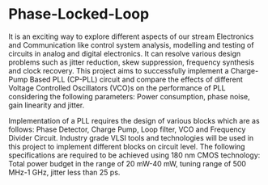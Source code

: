 # Phase-Locked-Loop
It is an exciting way to explore different aspects of our stream Electronics and Communication like control system analysis, modelling and testing of circuits in analog and digital electronics. It can resolve various design problems such as jitter reduction, skew suppression, frequency synthesis and clock recovery. This project aims to successfully implement a Charge-Pump Based PLL (CP-PLL) circuit and compare the effects of different Voltage Controlled Oscillators (VCO)s on the performance of PLL considering the following parameters: Power consumption, phase noise, gain linearity and jitter.

Implementation of a PLL requires the design of various blocks which are as follows: Phase Detector, Charge Pump, Loop filter, VCO and Frequency Divider Circuit.  Industry grade VLSI tools and technologies will be used in this project to implement different blocks on circuit level. The following specifications are required to be achieved using 180 nm CMOS technology:  Total power budget in the range of 20 mW-40 mW, tuning range of 500 MHz-1 GHz, jitter less than 25 ps.
